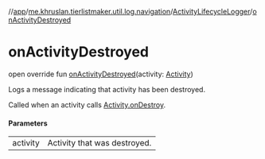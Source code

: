 //[app](../../../index.md)/[me.khruslan.tierlistmaker.util.log.navigation](../index.md)/[ActivityLifecycleLogger](index.md)/[onActivityDestroyed](on-activity-destroyed.md)

# onActivityDestroyed

open override fun [onActivityDestroyed](on-activity-destroyed.md)(activity: [Activity](https://developer.android.com/reference/kotlin/android/app/Activity.html))

Logs a message indicating that activity has been destroyed.

Called when an activity calls [Activity.onDestroy](https://developer.android.com/reference/kotlin/android/app/Activity.html#ondestroy).

#### Parameters

| | |
|---|---|
| activity | Activity that was destroyed. |
